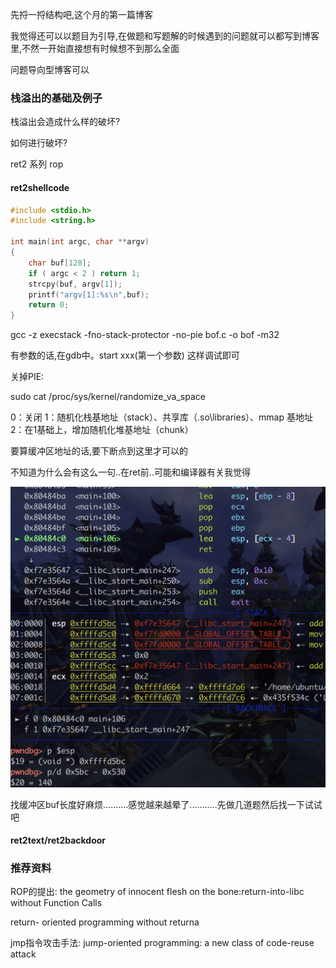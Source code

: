 先捋一捋结构吧,这个月的第一篇博客

我觉得还可以以题目为引导,在做题和写题解的时候遇到的问题就可以都写到博客里,不然一开始直接想有时候想不到那么全面

问题导向型博客可以



### 栈溢出的基础及例子

栈溢出会造成什么样的破坏?

如何进行破坏?

ret2 系列 rop



#### ret2shellcode

```c
#include <stdio.h>
#include <string.h>

int main(int argc, char **argv)
{
	char buf[128];
	if ( argc < 2 ) return 1;
	strcpy(buf, argv[1]);
	printf("argv[1]:%s\n",buf);
	return 0;
}
```

gcc -z execstack -fno-stack-protector  -no-pie bof.c -o bof -m32

有参数的话,在gdb中。start xxx(第一个参数) 这样调试即可

关掉PIE:

sudo cat /proc/sys/kernel/randomize_va_space

0：关闭
1：随机化栈基地址（stack）、共享库（.so\libraries）、mmap 基地址
2：在1基础上，增加随机化堆基地址（chunk）

要算缓冲区地址的话,要下断点到这里才可以的

不知道为什么会有这么一句..在ret前..可能和编译器有关我觉得

![image-20221006224405884](images/image-20221006224405884.png)



找缓冲区buf长度好麻烦..........感觉越来越晕了...........先做几道题然后找一下试试吧



#### ret2text/ret2backdoor







### 推荐资料



ROP的提出: the geometry of innocent flesh on the bone:return-into-libc without Function Calls

return- oriented programming without returna



jmp指令攻击手法: jump-oriented programming: a new class of code-reuse attack





























